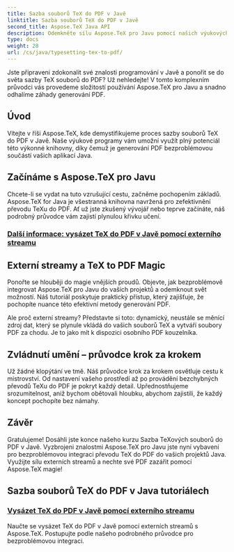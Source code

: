 ```yaml
---
title: Sazba souborů TeX do PDF v Javě
linktitle: Sazba souborů TeX do PDF v Javě
second_title: Aspose.TeX Java API
description: Odemkněte sílu Aspose.TeX pro Javu pomocí našich výukových programů pro sazbu souborů TeX do PDF. Ovládněte umění generování PDF bez problémů pomocí externích streamů.
type: docs
weight: 28
url: /cs/java/typesetting-tex-to-pdf/
---
```


Jste připraveni zdokonalit své znalosti programování v Javě a ponořit se do světa sazby TeX souborů do PDF? Už nehledejte! V tomto komplexním průvodci vás provedeme složitostí používání Aspose.TeX pro Javu a snadno odhalíme záhady generování PDF.

## Úvod

Vítejte v říši Aspose.TeX, kde demystifikujeme proces sazby souborů TeX do PDF v Javě. Naše výukové programy vám umožní využít plný potenciál této výkonné knihovny, díky čemuž je generování PDF bezproblémovou součástí vašich aplikací Java.

## Začínáme s Aspose.TeX pro Javu

Chcete-li se vydat na tuto vzrušující cestu, začněme pochopením základů. Aspose.TeX for Java je všestranná knihovna navržená pro zefektivnění převodu TeXu do PDF. Ať už jste zkušený vývojář nebo teprve začínáte, náš podrobný průvodce vám zajistí plynulou křivku učení.

### [Další informace: vysázet TeX do PDF v Javě pomocí externího streamu](./typeset-tex-to-pdf-external-stream/)

## Externí streamy a TeX to PDF Magic

Ponořte se hlouběji do magie vnějších proudů. Objevte, jak bezproblémově integrovat Aspose.TeX pro Javu do vašich projektů a odemknout svět možností. Náš tutoriál poskytuje praktický přístup, který zajišťuje, že pochopíte nuance této efektivní metody generování PDF.

Ale proč externí streamy? Představte si toto: dynamický, neustále se měnící zdroj dat, který se plynule vkládá do vašich souborů TeX a vytváří soubory PDF za chodu. Je to jako mít k dispozici osobního PDF kouzelníka.

## Zvládnutí umění – průvodce krok za krokem

Už žádné klopýtání ve tmě. Náš průvodce krok za krokem osvětluje cestu k mistrovství. Od nastavení vašeho prostředí až po provádění bezchybných převodů TeXu do PDF je pokryt každý detail. Upřednostňujeme srozumitelnost, aniž bychom obětovali hloubku, abychom zajistili, že každý koncept pochopíte bez námahy.

## Závěr

Gratulujeme! Dosáhli jste konce našeho kurzu Sazba TeXových souborů do PDF v Javě. Vyzbrojeni znalostmi Aspose.TeX pro Javu jste nyní vybaveni pro bezproblémovou integraci převodu TeX do PDF do vašich projektů Java. Využijte sílu externích streamů a nechte své PDF zazářit pomocí Aspose.TeX magie!
## Sazba souborů TeX do PDF v Java tutoriálech
### [Vysázet TeX do PDF v Javě pomocí externího streamu](./typeset-tex-to-pdf-external-stream/)
Naučte se vysázet TeX do PDF v Javě pomocí externích streamů s Aspose.TeX. Postupujte podle našeho podrobného průvodce pro bezproblémovou integraci.